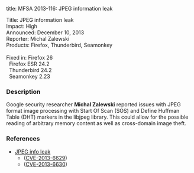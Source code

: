 title: MFSA 2013-116: JPEG information leak

<p>
<span class="label">Title:</span>      JPEG information leak<br/>
<span class="label">Impact:</span>     High<br/>
<span class="label">Announced:</span>  December 10, 2013<br/>
<span class="label">Reporter:</span>   Michal Zalewski<br/>
<span class="label">Products:</span>   Firefox, Thunderbird, Seamonkey<br/>
<br/>
<span class="label">Fixed in:</span>   Firefox 26<br/>
<span class="label">&#160;</span>      Firefox ESR 24.2<br/>
<span class="label">&#160;</span>      Thunderbird 24.2<br/>
<span class="label">&#160;</span>      Seamonkey 2.23<br/>
</p>


<h3>Description</h3>

<p>Google security researcher  <strong>Michal Zalewski</strong> reported issues
with JPEG format image processing with Start Of Scan (SOS) and Define Huffman
Table (DHT) markers in the libjpeg library. This could allow for the possible
reading of arbitrary memory content as well as cross-domain image theft.
</p>


<h3>References</h3>

<ul>
  <li><a href="https://bugzilla.mozilla.org/show_bug.cgi?id=891693">
        JPEG info leak</a> 
        <ul>
         <li>(<a href="http://cve.mitre.org/cgi-bin/cvename.cgi?name=CVE-2013-6629" class="ex-ref">CVE-2013-6629</a>)</li>
         <li>(<a href="http://cve.mitre.org/cgi-bin/cvename.cgi?name=CVE-2013-6630" class="ex-ref">CVE-2013-6630</a>)</li>
</ul>



</li></ul>